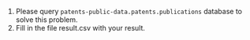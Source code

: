 1. Please query `patents-public-data.patents.publications` database to solve this problem.
2. Fill in the file result.csv with your result.
